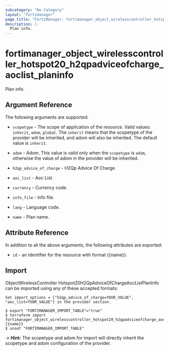```yaml
---
subcategory: "No Category"
layout: "fortimanager"
page_title: "FortiManager: fortimanager_object_wirelesscontroller_hotspot20_h2qpadviceofcharge_aoclist_planinfo"
description: |-
  Plan info.
---
```


# fortimanager_object_wirelesscontroller_hotspot20_h2qpadviceofcharge_aoclist_planinfo
Plan info.

## Argument Reference


The following arguments are supported:

* `scopetype` - The scope of application of the resource. Valid values: `inherit`, `adom`, `global`. The `inherit` means that the scopetype of the provider will be inherited, and adom will also be inherited. The default value is `inherit`.
* `adom` - Adom. This value is valid only when the `scopetype` is `adom`, otherwise the value of adom in the provider will be inherited.
* `h2qp_advice_of_charge` - H2Qp Advice Of Charge.
* `aoc_list` - Aoc List.

* `currency` - Currency code.
* `info_file` - Info file.
* `lang` - Language code.
* `name` - Plan name.


## Attribute Reference

In addition to all the above arguments, the following attributes are exported:
* `id` - an identifier for the resource with format {{name}}.

## Import

ObjectWirelessController Hotspot20H2QpAdviceOfChargeAocListPlanInfo can be imported using any of these accepted formats:
```
Set import_options = ["h2qp_advice_of_charge=YOUR_VALUE", "aoc_list=YOUR_VALUE"] in the provider section.

$ export "FORTIMANAGER_IMPORT_TABLE"="true"
$ terraform import fortimanager_object_wirelesscontroller_hotspot20_h2qpadviceofcharge_aoclist_planinfo.labelname {{name}}
$ unset "FORTIMANAGER_IMPORT_TABLE"
```
-> **Hint:** The scopetype and adom for import will directly inherit the scopetype and adom configuration of the provider.
